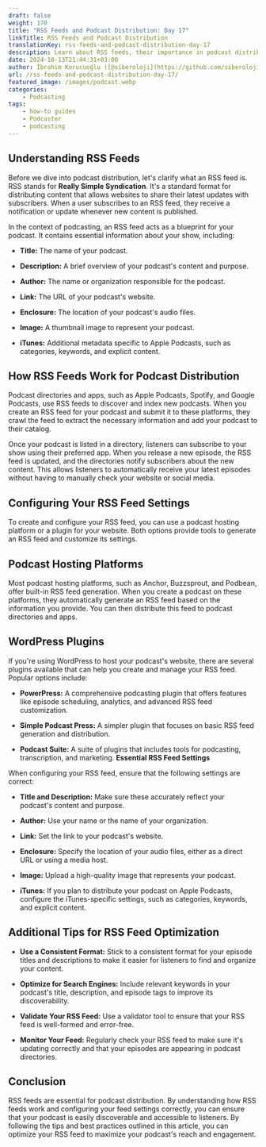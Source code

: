 ```yaml
---
draft: false
weight: 170
title: "RSS Feeds and Podcast Distribution: Day 17"
linkTitle: RSS Feeds and Podcast Distribution
translationKey: rss-feeds-and-podcast-distribution-day-17
description: Learn about RSS feeds, their importance in podcast distribution, and tips for optimizing your feed settings.
date: 2024-10-13T21:44:31+03:00
author: İbrahim Korucuoğlu ([@siberoloji](https://github.com/siberoloji))
url: /rss-feeds-and-podcast-distribution-day-17/
featured_image: /images/podcast.webp
categories:
    - Podcasting
tags:
    - how-to guides
    - Podcaster
    - podcasting
---
```

## **Understanding RSS Feeds**

Before we dive into podcast distribution, let's clarify what an RSS feed is. RSS stands for **Really Simple Syndication**. It's a standard format for distributing content that allows websites to share their latest updates with subscribers. When a user subscribes to an RSS feed, they receive a notification or update whenever new content is published.

In the context of podcasting, an RSS feed acts as a blueprint for your podcast. It contains essential information about your show, including:

* **Title:** The name of your podcast.

* **Description:** A brief overview of your podcast's content and purpose.

* **Author:** The name or organization responsible for the podcast.

* **Link:** The URL of your podcast's website.

* **Enclosure:** The location of your podcast's audio files.

* **Image:** A thumbnail image to represent your podcast.

* **iTunes:** Additional metadata specific to Apple Podcasts, such as categories, keywords, and explicit content.

## **How RSS Feeds Work for Podcast Distribution**

Podcast directories and apps, such as Apple Podcasts, Spotify, and Google Podcasts, use RSS feeds to discover and index new podcasts. When you create an RSS feed for your podcast and submit it to these platforms, they crawl the feed to extract the necessary information and add your podcast to their catalog.

Once your podcast is listed in a directory, listeners can subscribe to your show using their preferred app. When you release a new episode, the RSS feed is updated, and the directories notify subscribers about the new content. This allows listeners to automatically receive your latest episodes without having to manually check your website or social media.

## **Configuring Your RSS Feed Settings**

To create and configure your RSS feed, you can use a podcast hosting platform or a plugin for your website. Both options provide tools to generate an RSS feed and customize its settings.

## **Podcast Hosting Platforms**

Most podcast hosting platforms, such as Anchor, Buzzsprout, and Podbean, offer built-in RSS feed generation. When you create a podcast on these platforms, they automatically generate an RSS feed based on the information you provide. You can then distribute this feed to podcast directories and apps.

## **WordPress Plugins**

If you're using WordPress to host your podcast's website, there are several plugins available that can help you create and manage your RSS feed. Popular options include:

* **PowerPress:** A comprehensive podcasting plugin that offers features like episode scheduling, analytics, and advanced RSS feed customization.

* **Simple Podcast Press:** A simpler plugin that focuses on basic RSS feed generation and distribution.

* **Podcast Suite:** A suite of plugins that includes tools for podcasting, transcription, and marketing.
**Essential RSS Feed Settings**

When configuring your RSS feed, ensure that the following settings are correct:

* **Title and Description:** Make sure these accurately reflect your podcast's content and purpose.

* **Author:** Use your name or the name of your organization.

* **Link:** Set the link to your podcast's website.

* **Enclosure:** Specify the location of your audio files, either as a direct URL or using a media host.

* **Image:** Upload a high-quality image that represents your podcast.

* **iTunes:** If you plan to distribute your podcast on Apple Podcasts, configure the iTunes-specific settings, such as categories, keywords, and explicit content.

## **Additional Tips for RSS Feed Optimization**

* **Use a Consistent Format:** Stick to a consistent format for your episode titles and descriptions to make it easier for listeners to find and organize your content.

* **Optimize for Search Engines:** Include relevant keywords in your podcast's title, description, and episode tags to improve its discoverability.

* **Validate Your RSS Feed:** Use a validator tool to ensure that your RSS feed is well-formed and error-free.

* **Monitor Your Feed:** Regularly check your RSS feed to make sure it's updating correctly and that your episodes are appearing in podcast directories.

## **Conclusion**

RSS feeds are essential for podcast distribution. By understanding how RSS feeds work and configuring your feed settings correctly, you can ensure that your podcast is easily discoverable and accessible to listeners. By following the tips and best practices outlined in this article, you can optimize your RSS feed to maximize your podcast's reach and engagement.

